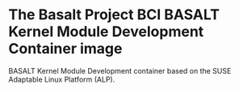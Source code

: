 # The Basalt Project BCI BASALT Kernel Module Development Container image

BASALT Kernel Module Development container based on the SUSE Adaptable Linux Platform (ALP).
